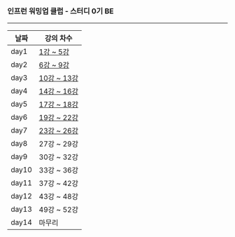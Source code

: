 ### 인프런 워밍업 클럽 - 스터디 0기 BE
---


| 날짜    | 강의 차수                                                            |
|-------|------------------------------------------------------------------|
| day1  | [1강 ~ 5강](https://velog.io/@seolbin/인프런-워밍업-클럽-스터디-0기-BE-과제-1)   |
| day2  | [6강 ~ 9강](https://velog.io/@seolbin/인프런-워밍업-클럽-스터디-0기-BE-과제-2)   |
| day3  | [10강 ~ 13강](https://velog.io/@seolbin/인프런-워밍업-클럽-스터디-0기-BE-과제-3) |
| day4  | [14강 ~ 16강](https://velog.io/@seolbin/인프런-워밍업-클럽-스터디-0기-BE-과제-4) |
| day5  | [17강 ~ 18강](https://velog.io/@seolbin/인프런-워밍업-클럽-스터디-0기-BE-과제-5) |
| day6  | [19강 ~ 22강](https://velog.io/@seolbin/인프런-워밍업-클럽-스터디-0기-BE-과제-6) |
| day7  | [23강 ~ 26강](https://velog.io/@seolbin/인프런-워밍업-클럽-스터디-0기-BE-과제-7) |
| day8  | 27강 ~ 29강                                                        |                                                    |
| day9  | 30강 ~ 32강                                                        |                                                      |
| day10 | 33강 ~ 36강                                                        |
| day11 | 37강 ~ 42강                                                        |
| day12 | 43강 ~ 48강                                                        |
| day13 | 49강 ~ 52강                                                        |
| day14 | 마무리                                                              |
